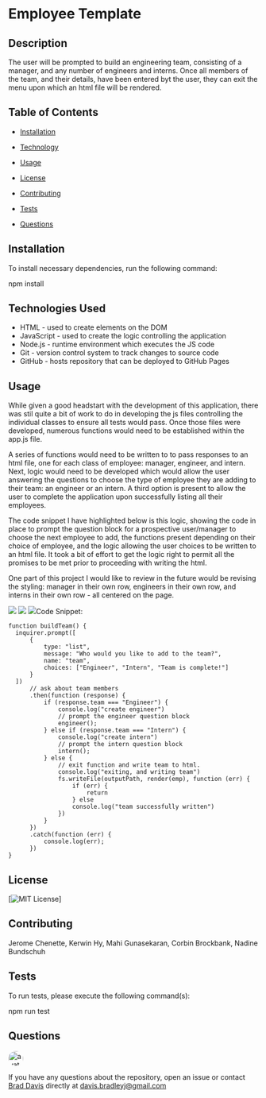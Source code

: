 
# Employee Template

## Description

The user will be prompted to build an engineering team, consisting of a manager, and any number of engineers and interns.  Once all members of the team, and their details, have been entered byt the user, they can exit the menu upon which an html file will be rendered.

## Table of Contents

  * [Installation](#Installation)

  * [Technology](#Technology)

  * [Usage](#Usage)
  
  * [License](#License)
  
  * [Contributing](#Contributing)
  
  * [Tests](#Tests)
  
  * [Questions](#Questions)

## Installation

To install necessary dependencies, run the following command:

npm install

## Technologies Used
- HTML - used to create elements on the DOM
- JavaScript - used to create the logic controlling the application
- Node.js - runtime environment which executes the JS code
- Git - version control system to track changes to source code
- GitHub - hosts repository that can be deployed to GitHub Pages

## Usage

While given a good headstart with the development of this application, there was stil quite a bit of work to do in developing the js files controlling the individual classes to ensure all tests would pass.  Once those files were developed, numerous functions would need to be established within the app.js file.

A series of functions would need to be written to to pass responses to an html file, one for each class of employee: manager, engineer, and intern. Next, logic would need to be developed which would allow the user answering the questions to choose the type of employee they are adding to their team: an engineer or an intern.  A third option is present to allow the user to complete the application upon successfully listing all their employees.

The code snippet I have highlighted below is this logic, showing the code in place to prompt the question block for a prospective user/manager to choose the next employee to add, the functions present depending on their choice of employee, and the logic allowing the user choices to be written to an html file.  It took a bit of effort to get the logic right to permit all the promises to be met prior to proceeding with writing the html.

One part of this project I would like to review in the future would be revising the styling: manager in their own row, engineers in their own row, and interns in their own row - all centered on the page.

<img src="https://github.com/davisbradleyj/employee-template/blob/master/Assets/employee_template.gif">
<img src="https://github.com/davisbradleyj/employee-template/blob/master/Assets/rendered_html_demo.gif">
<img src="https://github.com/davisbradleyj/employee-template/blob/master/Assets/team_build.png>

  #### Code Snippet:
  ```
function buildTeam() {
    inquirer.prompt([
        {
            type: "list",
            message: "Who would you like to add to the team?",
            name: "team",
            choices: ["Engineer", "Intern", "Team is complete!"]
        }
    ])
        // ask about team members
        .then(function (response) {
            if (response.team === "Engineer") {
                console.log("create engineer")
                // prompt the engineer question block
                engineer();
            } else if (response.team === "Intern") {
                console.log("create intern")
                // prompt the intern question block
                intern();
            } else {
                // exit function and write team to html.
                console.log("exiting, and writing team")
                fs.writeFile(outputPath, render(emp), function (err) {
                    if (err) {
                        return
                    } else
                    console.log("team successfully written")
                })
            }
        })
        .catch(function (err) {
            console.log(err);
        })
}
  ```

## License

[![MIT License](https://img.shields.io/badge/license-MIT-blue.svg)]

## Contributing

Jerome Chenette, Kerwin Hy, Mahi Gunasekaran, Corbin Brockbank, Nadine Bundschuh

## Tests

To run tests, please execute the following command(s):

npm run test

## Questions

<img src="https://avatars2.githubusercontent.com/u/61176147?v=4" alt="avatar" style="border-radius: 16px" width="30">

If you have any questions about the repository, open an issue or contact [Brad Davis](https://api.github.com/users/davisbradleyj) directly at davis.bradleyj@gmail.com
